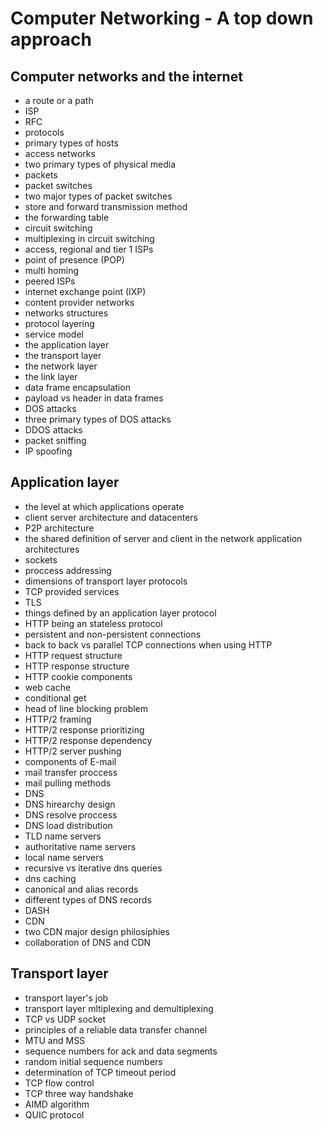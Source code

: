 # Computer Networking - A top down approach

## Computer networks and the internet

- a route or a path
- ISP
- RFC
- protocols
- primary types of hosts
- access networks
- two primary types of physical media
- packets
- packet switches
- two major types of packet switches
- store and forward transmission method
- the forwarding table
- circuit switching
- multiplexing in circuit switching
- access, regional and tier 1 ISPs
- point of presence (POP)
- multi homing
- peered ISPs
- internet exchange point (IXP)
- content provider networks
- networks structures
- protocol layering
- service model
- the application layer
- the transport layer
- the network layer
- the link layer
- data frame encapsulation
- payload vs header in data frames
- DOS attacks
- three primary types of DOS attacks
- DDOS attacks
- packet sniffing
- IP spoofing

## Application layer

- the level at which applications operate
- client server architecture and datacenters
- P2P architecture
- the shared definition of server and client in the network application architectures
- sockets
- proccess addressing
- dimensions of transport layer protocols
- TCP provided services
- TLS
- things defined by an application layer protocol
- HTTP being an stateless protocol
- persistent and non-persistent connections
- back to back vs parallel TCP connections when using HTTP
- HTTP request structure
- HTTP response structure
- HTTP cookie components
- web cache
- conditional get
- head of line blocking problem
- HTTP/2 framing
- HTTP/2 response prioritizing
- HTTP/2 response dependency
- HTTP/2 server pushing
- components of E-mail
- mail transfer proccess
- mail pulling methods
- DNS
- DNS hirearchy design
- DNS resolve proccess
- DNS load distribution
- TLD name servers
- authoritative name servers
- local name servers
- recursive vs iterative dns queries
- dns caching
- canonical and alias records
- different types of DNS records
- DASH
- CDN
- two CDN major design philosiphies
- collaboration of DNS and CDN

## Transport layer

- transport layer's job
- transport layer mltiplexing and demultiplexing
- TCP vs UDP socket
- principles of a reliable data transfer channel
- MTU and MSS
- sequence numbers for ack and data segments
- random initial sequence numbers
- determination of TCP timeout period
- TCP flow control
- TCP three way handshake
- AIMD algorithm
- QUIC protocol
